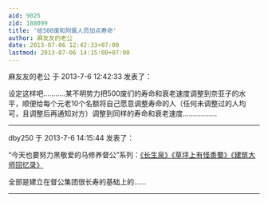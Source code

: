 ```yaml
---
aid: 9025
zid: 188099
title: '给500废和附属人员加点寿命'
author: 麻友友的老公
date: 2013-07-06 12:42:33+07:00
lastmod: 2013-07-06 14:15:00+07:00
---
```


麻友友的老公 于 2013-7-6 12:42:33 发表了：

设定这样吧...........某不明势力把500废们的寿命和衰老速度调整到奈亚子的水平，顺便给每个元老10个名额将自己愿意调整寿命的人（任何未调整过的人均可，且调整后再通知对方）调整到同样的寿命和衰老速度.................

---------

dby250 于 2013-7-6 14:15:44 发表了：

“今天也要努力黑敬爱的马修养督公”系列：[《长生泉》](http://bbs.cctvdream.com.cn/forum.php?mod=viewthread&tid=11920)[《草坪上有怪黍蜀》](http://bbs.cctvdream.com.cn/forum.php?mod=viewthread&tid=27551)[《建筑大师回忆录》](http://bbs.cctvdream.com.cn/forum.php?mod=viewthread&tid=18858)

全部是建立在督公集团很长寿的基础上的……

---------

